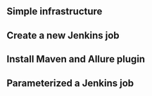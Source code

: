 ## Simple infrastructure

## Create a new Jenkins job

## Install Maven and Allure plugin

## Parameterized a Jenkins job